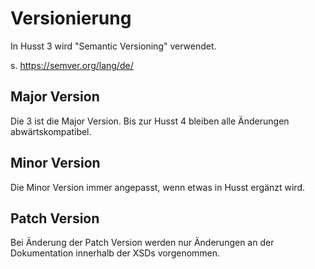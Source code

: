 # Versionierung

In Husst 3 wird "Semantic Versioning" verwendet.

s. https://semver.org/lang/de/

## Major Version

Die 3 ist die Major Version. Bis zur Husst 4 bleiben alle Änderungen abwärtskompatibel.

## Minor Version

Die Minor Version immer angepasst, wenn etwas in Husst ergänzt wird.

## Patch Version

Bei Änderung der Patch Version werden nur Änderungen an der Dokumentation innerhalb der XSDs vorgenommen.
